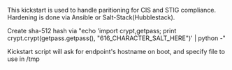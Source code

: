 This kickstart is used to handle paritioning for CIS and STIG compliance.  Hardening is done via Ansible or Salt-Stack(Hubblestack).

Create sha-512 hash via "echo 'import crypt,getpass; print crypt.crypt(getpass.getpass(), "$6$16_CHARACTER_SALT_HERE")' | python -"

Kickstart script will ask for endpoint's hostname on boot, and specify file to use in /tmp
